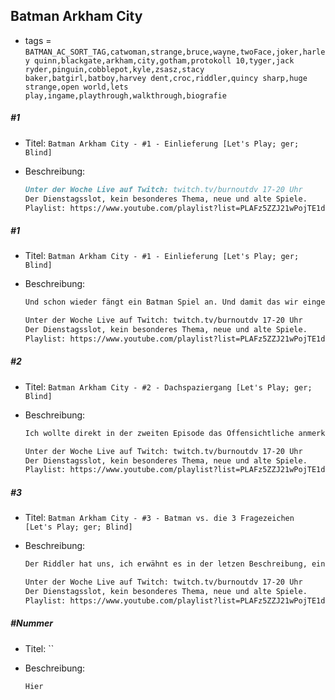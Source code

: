 ## Batman Arkham City

* tags = `BATMAN_AC_SORT_TAG,catwoman,strange,bruce,wayne,twoFace,joker,harley quinn,blackgate,arkham,city,gotham,protokoll 10,tyger,jack ryder,pinguin,cobblepot,kyle,zsasz,stacy baker,batgirl,batboy,harvey dent,croc,riddler,quincy sharp,huge strange,open world,lets play,ingame,playthrough,walkthrough,biografie`

##### #1

* Titel: `Batman Arkham City - #1 - Einlieferung [Let's Play; ger; Blind]`

* Beschreibung:

  ```markdown
  Unter der Woche Live auf Twitch: twitch.tv/burnoutdv 17-20 Uhr
  Der Dienstagsslot, kein besonderes Thema, neue und alte Spiele.
  Playlist: https://www.youtube.com/playlist?list=PLAFz5ZZJ21wPojTE1dnK3tyWd2ZauEF7n
  ```

##### #1

* Titel: `Batman Arkham City - #1 - Einlieferung [Let's Play; ger; Blind]`

* Beschreibung:

  ```markdown
  Und schon wieder fängt ein Batman Spiel an. Und damit das wir eingeliefert werden bzw. Batman einliefert. Dieses Mal ist es wohl ein wenig subtil anders als im letzten Teil aber das große Grundprinzip passt. Auch interessant ist übrigens auch das dieses Mal das Gesetz unser direkter Feind ist, in der Regel brechen wir das Gesetz zwar andauernd und ständig aber irgendwie kämpfen wir auch dafür. Unser großer Gegenspieler Huga Strange, er wird uns gleich am Anfang vorgestellt, hat aber die direkte Rückendeckung von Quincy Sharp, anscheinend jetzt Bürgermeister von Gotham. Wie er das geschafft hat obwohl das ganze Arkham Asylum Desaster geschah ist mir ein Rätsel. Aber es zeigt mal wieder das das Problem von Gotham im System ist und ein gewisser maskierter Rächer nur an den Symptomen rumdoktert. Der Fisch stinkt vom Kopf und wenn Bruce Wayne schon von direkten Attentaten absieht so könnte er seinen politischen Einfluss doch wesentlich aggressiver nutzen um etwas zu bewegen anstatt ein paar halbgare Pressekonferenzen zu geben. Details über die Zustände und das massive Versage der Asylum Geschichte an die Presse zu verteilen wäre auf jeden Fall schon einmal ein Anfang.
  
  Unter der Woche Live auf Twitch: twitch.tv/burnoutdv 17-20 Uhr
  Der Dienstagsslot, kein besonderes Thema, neue und alte Spiele.
  Playlist: https://www.youtube.com/playlist?list=PLAFz5ZZJ21wPojTE1dnK3tyWd2ZauEF7n
  ```

##### #2

* Titel: `Batman Arkham City - #2 - Dachspaziergang [Let's Play; ger; Blind]`

* Beschreibung:

  ```markdown
  Ich wollte direkt in der zweiten Episode das Offensichtliche anmerken. Natürlich werden wir noch sehr viel mehr Zeit auf den Dächern verbringen. Das hat schon relativ einfache logistische Gründe: Außer dem anscheinend dauerhaft kreisenden Helikopter der Anstaltsleitung haben wir wohl nicht all zu viel zu befürchten. Der Boden ist dagegen übersät mit irgendwelchen Schlägern auf die ich eigentlich überhaupt keine Lust habe, das wird uns auch nur alles Zeit kosten. Auch interessant ist übrigens das der Riddler anscheinend im Vorfeld gewaltige Mengen an Material und Mühe in die neue Anstalt gebracht hat um dafür zu sorgen das zufällig vorbeikommende maskierte Rächer maximal beschäftigt sind.
  
  Unter der Woche Live auf Twitch: twitch.tv/burnoutdv 17-20 Uhr
  Der Dienstagsslot, kein besonderes Thema, neue und alte Spiele.
  Playlist: https://www.youtube.com/playlist?list=PLAFz5ZZJ21wPojTE1dnK3tyWd2ZauEF7n
  ```

##### #3

* Titel: `Batman Arkham City - #3 - Batman vs. die 3 Fragezeichen [Let's Play; ger; Blind]`

* Beschreibung:

  ```markdown
  Der Riddler hat uns, ich erwähnt es in der letzen Beschreibung, eine Menge Rätsel hinterlassen und scheint diese auch aktiv zu überwachen. Das ist schön für ihn, vor allen Dingen weil er dies offensichtlich innerhalb eines schwer bewachten Freiluft-Gefängnisses tun kann. Großartig. Wir haben eigentlich keinen wirklichen Grund hier in irgendeiner Hinsicht aktiv zu werden aber dennoch tun wir es..oder versuchen es zumindest. Natürlich können wir die meisten Rätsel schlichtweg nicht lösen weil wir noch nicht die notwendigen Werkzeuge habe. Das überrascht mich überhaupt nicht und mir war es quasi schon klar als ich die ersten Rätsel gesehen habe. Allerdings beginnen wir mit einigen mehr Werkzeugen als beim letzten Mal daher könnte man auch ein wenig kreativ werden..generell ist es aber schwierig einzuschätzen ob uns einfach das Werkzeug fehlt oder ob ich zu dumm bin den korrekten Weg zu erdenken.
  
  Unter der Woche Live auf Twitch: twitch.tv/burnoutdv 17-20 Uhr
  Der Dienstagsslot, kein besonderes Thema, neue und alte Spiele.
  Playlist: https://www.youtube.com/playlist?list=PLAFz5ZZJ21wPojTE1dnK3tyWd2ZauEF7n
  ```

##### #Nummer

* Titel: ``

* Beschreibung:

  ```markdown
  Hier
  ```